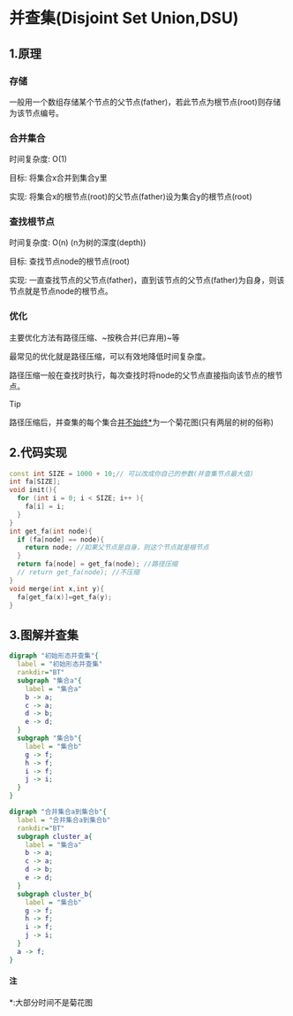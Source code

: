 # 并查集(Disjoint Set Union,DSU)

## 1.原理

### 存储

一般用一个数组存储某个节点的父节点(father)，若此节点为根节点(root)则存储为该节点编号。

### 合并集合

时间复杂度: O(1)

目标: 将集合x合并到集合y里

实现: 将集合x的根节点(root)的父节点(father)设为集合y的根节点(root)

### 查找根节点

时间复杂度: O(n) (n为树的深度(depth))

目标: 查找节点node的根节点(root)

实现: 一直查找节点的父节点(father)，直到该节点的父节点(father)为自身，则该节点就是节点node的根节点。

### 优化

主要优化方法有路径压缩、~按秩合并(已弃用)~等

最常见的优化就是路径压缩，可以有效地降低时间复杂度。

路径压缩一般在查找时执行，每次查找时将node的父节点直接指向该节点的根节点。

> [!TIP]
> 路径压缩后，并查集的每个集合[并不始终\*](disjointSet?id=注)为一个菊花图(只有两层的树的俗称)

## 2.代码实现
```cpp
const int SIZE = 1000 + 10;// 可以改成你自己的参数(并查集节点最大值)
int fa[SIZE];
void init(){
  for (int i = 0; i < SIZE; i++ ){
    fa[i] = i;
  }
}
int get_fa(int node){
  if (fa[node] == node){
    return node; //如果父节点是自身，则这个节点就是根节点
  }
  return fa[node] = get_fa(node); //路径压缩
  // return get_fa(node); //不压缩
}
void merge(int x,int y){
  fa[get_fa(x)]=get_fa(y);
}
```

## 3.图解并查集
```dot
digraph "初始形态并查集"{
  label = "初始形态并查集"
  rankdir="BT"
  subgraph "集合a"{
    label = "集合a"
    b -> a;
    c -> a;
    d -> b;
    e -> d;
  }
  subgraph "集合b"{
    label = "集合b"
    g -> f;
    h -> f;
    i -> f;
    j -> i;
  }
}
```
```dot
digraph "合并集合a到集合b"{
  label = "合并集合a到集合b"
  rankdir="BT"
  subgraph cluster_a{
    label = "集合a"
    b -> a;
    c -> a;
    d -> b;
    e -> d;
  }
  subgraph cluster_b{
    label = "集合b"
    g -> f;
    h -> f;
    i -> f;
    j -> i;
  }
  a -> f;
}
```
#### 注
\*:大部分时间不是菊花图
